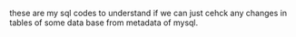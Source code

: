 these are my sql codes to understand if we can just cehck any changes in tables of some data base from metadata of mysql.
